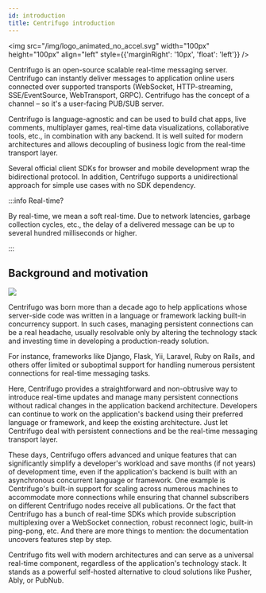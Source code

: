 ```yaml
---
id: introduction
title: Centrifugo introduction
---
```


<img src="/img/logo_animated_no_accel.svg" width="100px" height="100px" align="left" style={{'marginRight': '10px', 'float': 'left'}} />

Centrifugo is an open-source scalable real-time messaging server. Centrifugo can instantly deliver messages to application online users connected over supported transports (WebSocket, HTTP-streaming, SSE/EventSource, WebTransport, GRPC). Centrifugo has the concept of a channel – so it's a user-facing PUB/SUB server.

Centrifugo is language-agnostic and can be used to build chat apps, live comments, multiplayer games, real-time data visualizations, collaborative tools, etc., in combination with any backend. It is well suited for modern architectures and allows decoupling of business logic from the real-time transport layer.

Several official client SDKs for browser and mobile development wrap the bidirectional protocol. In addition, Centrifugo supports a unidirectional approach for simple use cases with no SDK dependency.

:::info Real-time?

By real-time, we mean a soft real-time. Due to network latencies, garbage collection cycles, etc., the delay of a delivered message can be up to several hundred milliseconds or higher.

:::

## Background and motivation

![](/img/bg_cat.jpg)

Centrifugo was born more than a decade ago to help applications whose server-side code was written in a language or framework lacking built-in concurrency support. In such cases, managing persistent connections can be a real headache, usually resolvable only by altering the technology stack and investing time in developing a production-ready solution.

For instance, frameworks like Django, Flask, Yii, Laravel, Ruby on Rails, and others offer limited or suboptimal support for handling numerous persistent connections for real-time messaging tasks.

Here, Centrifugo provides a straightforward and non-obtrusive way to introduce real-time updates and manage many persistent connections without radical changes in the application backend architecture. Developers can continue to work on the application's backend using their preferred language or framework, and keep the existing architecture. Just let Centrifugo deal with persistent connections and be the real-time messaging transport layer.

These days, Centrifugo offers advanced and unique features that can significantly simplify a developer's workload and save months (if not years) of development time, even if the application's backend is built with an asynchronous concurrent language or framework. One example is Centrifugo's built-in support for scaling across numerous machines to accommodate more connections while ensuring that channel subscribers on different Centrifugo nodes receive all publications. Or the fact that Centrifugo has a bunch of real-time SDKs which provide subscription multiplexing over a WebSocket connection, robust reconnect logic, built-in ping-pong, etc. And there are more things to mention: the documentation uncovers features step by step.

Centrifugo fits well with modern architectures and can serve as a universal real-time component, regardless of the application's technology stack. It stands as a powerful self-hosted alternative to cloud solutions like Pusher, Ably, or PubNub.
